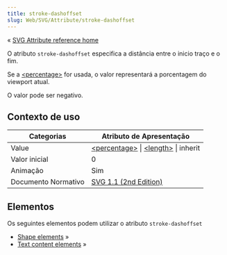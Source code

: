 ```yaml
---
title: stroke-dashoffset
slug: Web/SVG/Attribute/stroke-dashoffset
---
```


« [SVG Attribute reference home](/pt-BR/SVG/Attribute)

O atributo `stroke-dashoffset` especifica a distância entre o inicio traço e o fim.

Se a [\<percentage>](/pt-BR/SVG/Content_type#Percentage) for usada, o valor representará a porcentagem do viewport atual.

O valor pode ser negativo.

## Contexto de uso

| Categorias          | Atributo de Apresentação                                                                                      |
| ------------------- | ------------------------------------------------------------------------------------------------------------- |
| Value               | [\<percentage>](/pt-BR/SVG/Content_type#Percentage) \| [\<length>](/pt-BR/SVG/Content_type#Length) \| inherit |
| Valor inicial       | 0                                                                                                             |
| Animação            | Sim                                                                                                           |
| Documento Normativo | [SVG 1.1 (2nd Edition)](https://www.w3.org/TR/SVG11/painting.html#StrokeDashoffsetProperty)                   |

## Elementos

Os seguintes elementos podem utilizar o atributo `stroke-dashoffset`

- [Shape elements](/pt-BR/SVG/Element#Shape) »
- [Text content elements](/pt-BR/SVG/Element#TextContent) »
